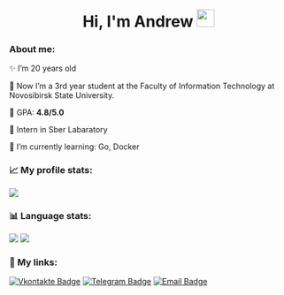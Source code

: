 <h1 align="center"> Hi, I'm Andrew <img src="https://github.com/blackcater/blackcater/raw/main/images/Hi.gif" height="32"/></h1>

### About me:
✨ I’m 20 years old 

🏫 Now I’m a 3rd year student at the Faculty of Information Technology at Novosibirsk State University.

📒 GPA: **4.8/5.0**

🌻 Intern in Sber Labaratory

🌱 I’m currently learning: Go, Docker

### 📈 My profile stats:
![](https://github-profile-summary-cards.vercel.app/api/cards/profile-details?username=AndrewKorn&theme=tokyonight)
### 📊 Language stats:
![](https://github-profile-summary-cards.vercel.app/api/cards/most-commit-language?username=AndrewKorn&theme=tokyonight)
![](http://github-profile-summary-cards.vercel.app/api/cards/repos-per-language?username=AndrewKorn&theme=tokyonight)

### 🔗 My links:
[![Vkontakte Badge](https://img.shields.io/badge/-Vkontakte-0088cc?style=for-the-badge&logo=appveyor&logo=Vkontakte&logoColor=white&color=0028cc)](https://vk.com/nsuboy)
[![Telegram Badge](https://img.shields.io/badge/-Telegram-0088cc?style=for-the-badge&logo=appveyor&logo=Telegram&logoColor=white&color=blue)](https://t.me/andrewKorneshchuk)
[![Email Badge](https://img.shields.io/badge/-Email-0088cc?style=for-the-badge&logo=appveyor&logo=Gmail&logoColor=white&color=critical)](mailto:a.korneshchuk1@g.nsu.ru)

